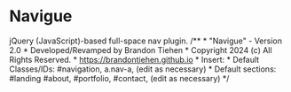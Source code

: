 # Navigue
jQuery (JavaScript)-based full-space nav plugin.
/**
	* "Navigue" - Version 2.0
	* Developed/Revamped by Brandon Tiehen
	* Copyright 2024 (c) All Rights Reserved.
	* https://brandontiehen.github.io
	* Insert: <body onLoad="landingPage()">
	* Default Classes/IDs: #navigation, a.nav-a, (edit as necessary)
	* Default sections: #landing #about, #portfolio, #contact, (edit as necessary)
*/
